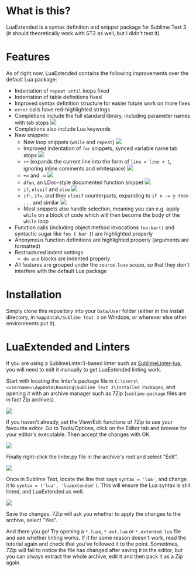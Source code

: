 # What is this?
LuaExtended is a syntax definition and snippet package for Sublime Text 3 (it should theoretically work with ST2 as well, but I didn't test it).

# Features
As of right now, LuaExtended contains the following improvements over the default Lua package:

* Indentation of `repeat until` loops fixed
* Indentation of table definitions fixed
* Improved syntax definition structure for easier future work on more fixes
* `error` calls have red-highlighted strings
* Completions include the full standard library, including parameter names with tab stops
![](https://i.imgur.com/QnIQyNG.gif)
* Completions also include Lua keywords 
* New snippets:
	* New loop snippets (`while` and `repeat`)
	![](https://i.imgur.com/ThhEdZX.gif)
	* Improved indentation of `for` snippets, synced variable name tab stops
	![](https://i.imgur.com/cKSW2ny.gif)
	* `++` (expands the current line into the form of `line = line + 1`, ignoring inline comments and whitespace)
	![](https://i.imgur.com/gbJ3969.gif)
	* `+=` and `-=`
	![](https://i.imgur.com/7gATWIz.gif)
	* `dfun`, an LDoc-style documented function snippet
	![](https://i.imgur.com/FVXVTb6.gif)
	* `if`, `elseif` and `else`
	![](https://i.imgur.com/xVoBQIQ.gif)
	* `if~`, `if=`, and their `elseif` counterparts, expanding to `if x ~= y then ...` and similar
	![](https://i.imgur.com/Yac7RFk.gif)
	* Most snippets also handle selection, meaning you can e.g. apply `while` on a block of code which will then become the body of the `while` loop
* Function calls (including object method invocations `foo:bar()` and syntactic sugar like `foo { bar }`) are highlighted properly
* Anonymous function definitions are highlighted properly (arguments are formatted)
* Restructured indent settings
	* `do end` blocks are indented properly
* All features are grouped under the `source.luae` scope, so that they don't interfere with the default Lua package

# Installation
Simply clone this repository into your `Data/User` folder (either in the install directory, in `%appdata%/Sublime Text 3` on Windoze, or wherever else other environments put it).

# LuaExtended and Linters
If you are using a SublimeLinter3-based linter such as [SublimeLinter-lua](https://github.com/SublimeLinter/SublimeLinter-lua), you will need to edit it manually to get LuaExtended linting work.

Start with locating the linter's package file in `C:\Users\<username>\AppData\Roaming\Sublime Text 3\Installed Packages`, and opening it with an archive manager such as 7Zip (`sublime-package` files are in fact Zip archives).

![](https://i.imgur.com/a3YrGjo.png)

If you haven't already, set the View/Edit functions of 7Zip to use your favourite editor. Go to Tools/Options, click on the Editor tab and browse for your editor's executable. Then accept the changes with OK.

![](https://i.imgur.com/FPbi066.png) 

Finally right-click the linter.py file in the archive's root and select "Edit".

![](https://i.imgur.com/iCU6p7C.png)

Once in Sublime Text, locate the line that says `syntax = 'lua'`, and change it to `syntax = ('lua', 'luaextended')`. This will ensure the Lua syntax is still linted, and LuaExtended as well.  

![](https://i.imgur.com/W2ldXl2.png)

Save the changes. 7Zip will ask you whether to apply the changes to the archive, select "Yes".

And there you go! Try opening a `*.luae`, `*.ext.lua` or `*.extended.lua` file and see whether linting works. If it for some reason doesn't work, read the tutorial again and check that you've followed it to the point. Sometimes, 7Zip will fail to notice the file has changed after saving it in the editor, but you can always extract the whole archive, edit it and then pack it as a Zip again.
